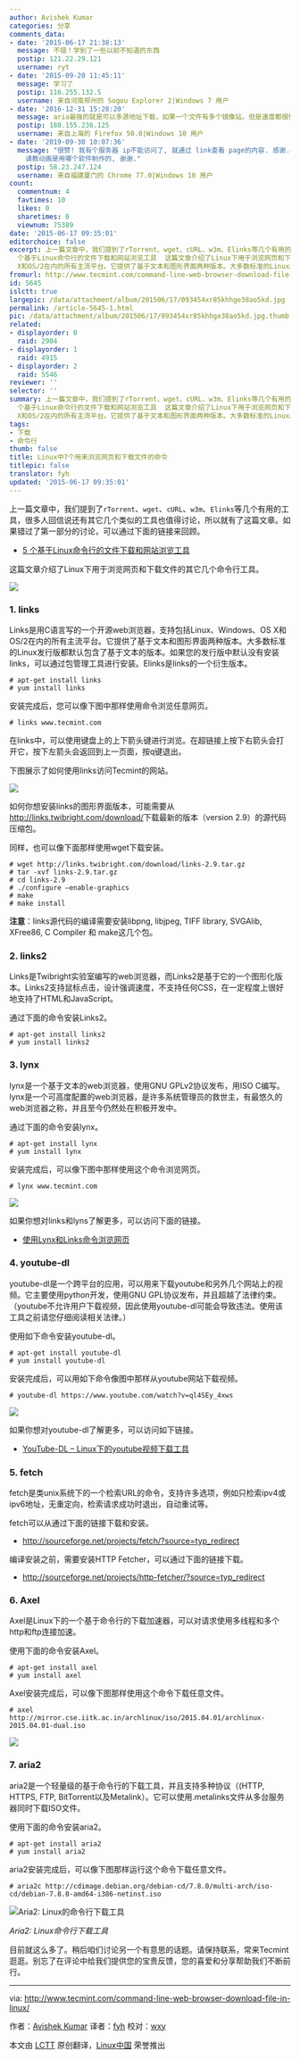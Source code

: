 ```yaml
---
author: Avishek Kumar
categories: 分享
comments_data:
- date: '2015-06-17 21:38:13'
  message: 不错！学到了一些以前不知道的东西
  postip: 121.22.29.121
  username: ryt
- date: '2015-09-20 11:45:11'
  message: 学习了
  postip: 116.255.132.5
  username: 来自河南郑州的 Sogou Explorer 2|Windows 7 用户
- date: '2016-12-31 15:28:20'
  message: aria最强的就是可以多源地址下载，如果一个文件有多个镜像站，但是速度都很慢，aria可以从多个镜像同时下载到本地同一个文件
  postip: 180.155.236.125
  username: 来自上海的 Firefox 50.0|Windows 10 用户
- date: '2019-09-30 10:07:36'
  message: "很赞! 我有个服务器 ip不能访问了, 就通过 link查看 page的内容. 感谢.<br />\r\n另外这篇排版很美, 动画也做得非常清晰.
    请教动画是用哪个软件制作的, 谢谢."
  postip: 58.23.247.124
  username: 来自福建厦门的 Chrome 77.0|Windows 10 用户
count:
  commentnum: 4
  favtimes: 10
  likes: 0
  sharetimes: 0
  viewnum: 75389
date: '2015-06-17 09:35:01'
editorchoice: false
excerpt: 上一篇文章中，我们提到了rTorrent、wget、cURL、w3m、Elinks等几个有用的工具，很多人回信说还有其它几个类似的工具也值得讨论，所以就有了这篇文章。如果错过了第一部分的讨论，可以通过下面的链接来回顾。  5
  个基于Linux命令行的文件下载和网站浏览工具  这篇文章介绍了Linux下用于浏览网页和下载文件的其它几个命令行工具。  1. links Links是用C语言写的一个开源web浏览器，支持包括Linux、Windows、OS
  X和OS/2在内的所有主流平台。它提供了基于文本和图形界面两种版本。大多数标准的Linux发行版都默认包含了基于文本的版本。如果您
fromurl: http://www.tecmint.com/command-line-web-browser-download-file-in-linux/
id: 5645
islctt: true
largepic: /data/attachment/album/201506/17/093454xr85khhge38ao5kd.jpg
permalink: /article-5645-1.html
pic: /data/attachment/album/201506/17/093454xr85khhge38ao5kd.jpg.thumb.jpg
related:
- displayorder: 0
  raid: 2904
- displayorder: 1
  raid: 4915
- displayorder: 2
  raid: 5546
reviewer: ''
selector: ''
summary: 上一篇文章中，我们提到了rTorrent、wget、cURL、w3m、Elinks等几个有用的工具，很多人回信说还有其它几个类似的工具也值得讨论，所以就有了这篇文章。如果错过了第一部分的讨论，可以通过下面的链接来回顾。  5
  个基于Linux命令行的文件下载和网站浏览工具  这篇文章介绍了Linux下用于浏览网页和下载文件的其它几个命令行工具。  1. links Links是用C语言写的一个开源web浏览器，支持包括Linux、Windows、OS
  X和OS/2在内的所有主流平台。它提供了基于文本和图形界面两种版本。大多数标准的Linux发行版都默认包含了基于文本的版本。如果您
tags:
- 下载
- 命令行
thumb: false
title: Linux中7个用来浏览网页和下载文件的命令
titlepic: false
translator: fyh
updated: '2015-06-17 09:35:01'
---
```


上一篇文章中，我们提到了`rTorrent`、`wget`、`cURL`、`w3m`、`Elinks`等几个有用的工具，很多人回信说还有其它几个类似的工具也值得讨论，所以就有了这篇文章。如果错过了第一部分的讨论，可以通过下面的链接来回顾。


* [5 个基于Linux命令行的文件下载和网站浏览工具](/article-5546-1.html)


这篇文章介绍了Linux下用于浏览网页和下载文件的其它几个命令行工具。


![](/data/attachment/album/201506/17/093454xr85khhge38ao5kd.jpg)


### 1. links


Links是用C语言写的一个开源web浏览器，支持包括Linux、Windows、OS X和OS/2在内的所有主流平台。它提供了基于文本和图形界面两种版本。大多数标准的Linux发行版都默认包含了基于文本的版本。如果您的发行版中默认没有安装links，可以通过包管理工具进行安装。Elinks是links的一个衍生版本。



```
# apt-get install links
# yum install links

```

安装完成后，您可以像下图中那样使用命令浏览任意网页。



```
# links www.tecmint.com

```

在links中，可以使用键盘上的上下箭头键进行浏览。在超链接上按下右箭头会打开它，按下左箭头会返回到上一页面，按q键退出。


下图展示了如何使用links访问Tecmint的网站。


![](/data/attachment/album/201506/17/093511cs5dst32mzindvny.gif)


如何你想安装links的图形界面版本，可能需要从<http://links.twibright.com/download/>下载最新的版本（version 2.9）的源代码压缩包。


同样，也可以像下面那样使用wget下载安装。



```
# wget http://links.twibright.com/download/links-2.9.tar.gz
# tar -xvf links-2.9.tar.gz
# cd links-2.9
# ./configure –enable-graphics
# make
# make install

```

**注意**：links源代码的编译需要安装libpng, libjpeg, TIFF library, SVGAlib, XFree86, C Compiler 和 make这几个包。


### 2. links2


Links是Twibright实验室编写的web浏览器，而Links2是基于它的一个图形化版本。Links2支持鼠标点击，设计强调速度，不支持任何CSS，在一定程度上很好地支持了HTML和JavaScript。


通过下面的命令安装Links2。



```
# apt-get install links2
# yum install links2

```

### 3. lynx


lynx是一个基于文本的web浏览器，使用GNU GPLv2协议发布，用ISO C编写。lynx是一个可高度配置的web浏览器，是许多系统管理员的救世主，有最悠久的web浏览器之称，并且至今仍然处在积极开发中。


通过下面的命令安装lynx。



```
# apt-get install lynx
# yum install lynx

```

安装完成后，可以像下图中那样使用这个命令浏览网页。



```
# lynx www.tecmint.com

```

![](/data/attachment/album/201506/17/093519hye05w5be8uhn5zb.gif)


如果你想对links和lyns了解更多，可以访问下面的链接。


* [使用Lynx和Links命令浏览网页](http://www.tecmint.com/command-line-web-browsers/)


### 4. youtube-dl


youtube-dl是一个跨平台的应用，可以用来下载youtube和另外几个网站上的视频。它主要使用python开发，使用GNU GPL协议发布，并且超越了法律约束。（youtube不允许用户下载视频，因此使用youtube-dl可能会导致违法。使用该工具之前请您仔细阅读相关法律。）


使用如下命令安装youtube-dl。



```
# apt-get install youtube-dl
# yum install youtube-dl

```

安装完成后，可以用如下命令像图中那样从youtube网站下载视频。



```
# youtube-dl https://www.youtube.com/watch?v=ql4SEy_4xws

```

![](/data/attachment/album/201506/17/093521j0kw0ke77wp44pkg.gif)


如果你想对youtube-dl了解更多，可以访问如下链接。


* [YouTube-DL – Linux下的youtube视频下载工具](http://www.tecmint.com/install-youtube-dl-command-line-video-download-tool/)


### 5. fetch


fetch是类unix系统下的一个检索URL的命令，支持许多选项，例如只检索ipv4或ipv6地址，无重定向，检索请求成功时退出，自动重试等。


fetch可以从通过下面的链接下载和安装。


* <http://sourceforge.net/projects/fetch/?source=typ_redirect>


编译安装之前，需要安装HTTP Fetcher，可以通过下面的链接下载。


* <http://sourceforge.net/projects/http-fetcher/?source=typ_redirect>


### 6. Axel


Axel是Linux下的一个基于命令行的下载加速器，可以对请求使用多线程和多个http和ftp连接加速。


使用下面的命令安装Axel。



```
# apt-get install axel
# yum install axel

```

Axel安装完成后，可以像下图那样使用这个命令下载任意文件。



```
# axel http://mirror.cse.iitk.ac.in/archlinux/iso/2015.04.01/archlinux-2015.04.01-dual.iso

```

![](/data/attachment/album/201506/17/093527thimuo33665umaxi.gif)


### 7. aria2


aria2是一个轻量级的基于命令行的下载工具，并且支持多种协议（(HTTP, HTTPS, FTP, BitTorrent以及Metalink）。它可以使用.metalinks文件从多台服务器同时下载ISO文件。


使用下面的命令安装aria2。



```
# apt-get install aria2
# yum install aria2

```

aria2安装完成后，可以像下图那样运行这个命令下载任意文件。



```
# aria2c http://cdimage.debian.org/debian-cd/7.8.0/multi-arch/iso-cd/debian-7.8.0-amd64-i386-netinst.iso

```

![Aria2: Linux的命令行下载工具 ](/data/attachment/album/201506/17/093528rvdgz1azr33ae7mg.gif)


*Aria2: Linux命令行下载工具*


目前就这么多了。稍后咱们讨论另一个有意思的话题。请保持联系，常来Tecmint逛逛。别忘了在评论中给我们提供您的宝贵反馈，您的喜爱和分享帮助我们不断前行。




---


via: <http://www.tecmint.com/command-line-web-browser-download-file-in-linux/>


作者：[Avishek Kumar](http://www.tecmint.com/author/avishek/) 译者：[fyh](https://github.com/fyh) 校对：[wxy](https://github.com/wxy)


本文由 [LCTT](https://github.com/LCTT/TranslateProject) 原创翻译，[Linux中国](http://linux.cn/) 荣誉推出